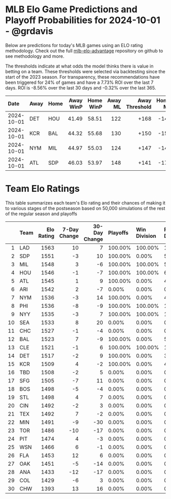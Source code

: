 # MLB Elo Game Predictions and Playoff Probabilities for 2024-10-01 - @grdavis
Below are predictions for today's MLB games using an ELO rating methodology. Check out the full [mlb-elo-advantage](https://github.com/grdavis/mlb-elo-advantage) repository on github to see methodology and more.

The thresholds indicate at what odds the model thinks there is value in betting on a team. These thresholds were selected via backtesting since the start of the 2023 season. For transparency, these recommendations have been triggered for 24% of games and have a 7.73% ROI over the last 7 days. ROI is -8.56% over the last 30 days and -0.32% over the last 365.

| Date       | Away   | Home   |   Away WinP |   Home WinP |   Away ML |   Away Threshold |   Home ML |   Home Threshold |
|:-----------|:-------|:-------|------------:|------------:|----------:|-----------------:|----------:|-----------------:|
| 2024-10-01 | DET    | HOU    |       41.49 |       58.51 |       122 |             +168 |      -146 |             -111 |
| 2024-10-01 | KCR    | BAL    |       44.32 |       55.68 |       130 |             +150 |      -155 |             -101 |
| 2024-10-01 | NYM    | MIL    |       44.97 |       55.03 |       124 |             +147 |      -147 |             +102 |
| 2024-10-01 | ATL    | SDP    |       46.03 |       53.97 |       148 |             +141 |      -177 |             +106 |

# Team Elo Ratings
This table summarizes each team's Elo rating and their chances of making it to various stages of the postseason based on 50,000 simulations of the rest of the regular season and playoffs

|    | Team   |   Elo Rating |   7-Day Change |   30-Day Change | Playoffs   | Win Division   | Reach Div. Rd.   | Reach CS   | Reach WS   | Win WS   |
|---:|:-------|-------------:|---------------:|----------------:|:-----------|:---------------|:-----------------|:-----------|:-----------|:---------|
|  1 | LAD    |         1563 |             10 |               7 | 100.00%    | 100.00%        | 100.00%          | 56.75%     | 34.54%     | 22.16%   |
|  2 | SDP    |         1551 |             -3 |              10 | 100.00%    | 0.00%          | 55.95%           | 24.67%     | 13.67%     | 8.21%    |
|  3 | MIL    |         1548 |              3 |              -6 | 100.00%    | 100.00%        | 57.44%           | 30.32%     | 13.71%     | 8.10%    |
|  4 | HOU    |         1546 |             -1 |              -7 | 100.00%    | 100.00%        | 62.72%           | 36.37%     | 20.64%     | 9.84%    |
|  5 | ATL    |         1545 |              1 |               9 | 100.00%    | 0.00%          | 44.05%           | 18.59%     | 9.90%      | 5.62%    |
|  6 | ARI    |         1542 |              2 |              -7 | 0.00%      | 0.00%          | 0.00%            | 0.00%      | 0.00%      | 0.00%    |
|  7 | NYM    |         1536 |             -3 |              14 | 100.00%    | 0.00%          | 42.56%           | 21.01%     | 8.52%      | 4.51%    |
|  8 | PHI    |         1536 |             -8 |              -9 | 100.00%    | 100.00%        | 100.00%          | 48.67%     | 19.67%     | 10.40%   |
|  9 | NYY    |         1535 |             -3 |               7 | 100.00%    | 100.00%        | 100.00%          | 57.18%     | 30.51%     | 13.20%   |
| 10 | SEA    |         1533 |              8 |              20 | 0.00%      | 0.00%          | 0.00%            | 0.00%      | 0.00%      | 0.00%    |
| 11 | CHC    |         1527 |             -1 |              -4 | 0.00%      | 0.00%          | 0.00%            | 0.00%      | 0.00%      | 0.00%    |
| 12 | BAL    |         1523 |              7 |              -9 | 100.00%    | 0.00%          | 58.20%           | 26.30%     | 12.84%     | 4.97%    |
| 13 | CLE    |         1521 |             -1 |               6 | 100.00%    | 100.00%        | 100.00%          | 46.08%     | 21.17%     | 7.82%    |
| 14 | DET    |         1517 |             -2 |               9 | 100.00%    | 0.00%          | 37.28%           | 17.56%     | 7.87%      | 2.84%    |
| 15 | KCR    |         1509 |              4 |              -2 | 100.00%    | 0.00%          | 41.80%           | 16.53%     | 6.97%      | 2.32%    |
| 16 | TBD    |         1508 |             -2 |               5 | 0.00%      | 0.00%          | 0.00%            | 0.00%      | 0.00%      | 0.00%    |
| 17 | SFG    |         1505 |             -7 |              11 | 0.00%      | 0.00%          | 0.00%            | 0.00%      | 0.00%      | 0.00%    |
| 18 | BOS    |         1498 |             -5 |              -4 | 0.00%      | 0.00%          | 0.00%            | 0.00%      | 0.00%      | 0.00%    |
| 19 | STL    |         1498 |              4 |               7 | 0.00%      | 0.00%          | 0.00%            | 0.00%      | 0.00%      | 0.00%    |
| 20 | CIN    |         1492 |             -2 |               3 | 0.00%      | 0.00%          | 0.00%            | 0.00%      | 0.00%      | 0.00%    |
| 21 | TEX    |         1492 |              7 |              -2 | 0.00%      | 0.00%          | 0.00%            | 0.00%      | 0.00%      | 0.00%    |
| 22 | MIN    |         1491 |             -9 |             -30 | 0.00%      | 0.00%          | 0.00%            | 0.00%      | 0.00%      | 0.00%    |
| 23 | TOR    |         1486 |            -10 |             -17 | 0.00%      | 0.00%          | 0.00%            | 0.00%      | 0.00%      | 0.00%    |
| 24 | PIT    |         1474 |              4 |              -3 | 0.00%      | 0.00%          | 0.00%            | 0.00%      | 0.00%      | 0.00%    |
| 25 | WSN    |         1466 |              6 |              -1 | 0.00%      | 0.00%          | 0.00%            | 0.00%      | 0.00%      | 0.00%    |
| 26 | FLA    |         1453 |             12 |               6 | 0.00%      | 0.00%          | 0.00%            | 0.00%      | 0.00%      | 0.00%    |
| 27 | OAK    |         1451 |             -5 |             -14 | 0.00%      | 0.00%          | 0.00%            | 0.00%      | 0.00%      | 0.00%    |
| 28 | ANA    |         1433 |            -12 |             -17 | 0.00%      | 0.00%          | 0.00%            | 0.00%      | 0.00%      | 0.00%    |
| 29 | COL    |         1429 |             -6 |               3 | 0.00%      | 0.00%          | 0.00%            | 0.00%      | 0.00%      | 0.00%    |
| 30 | CHW    |         1393 |             13 |              16 | 0.00%      | 0.00%          | 0.00%            | 0.00%      | 0.00%      | 0.00%    |